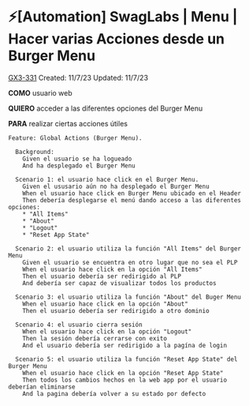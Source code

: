 # ⚡️\[Automation\] SwagLabs | Menu | Hacer varias Acciones desde un Burger Menu

[GX3-331](https://upexgalaxy26.atlassian.net/browse/GX3-331) Created: 11/7/23 Updated: 11/7/23

**COMO** usuario web

**QUIERO** acceder a las diferentes opciones del Burger Menu

**PARA** realizar ciertas acciones útiles

```fixture
Feature: Global Actions (Burger Menu).

  Background:
    Given el usuario se ha logueado
    And ha desplegado el Burger Menu

  Scenario 1: el usuario hace click en el Burger Menu.
    Given el ususario aún no ha desplegado el Burger Menu
    When el usuario hace click en Burger Menu ubicado en el Header
    Then debería desplegarse el menú dando acceso a las diferentes opciones:
    * "All Items"
    * "About"
    * "Logout"
    * "Reset App State"

  Scenario 2: el usuario utiliza la función "All Items" del Burger Menu
    Given el usuario se encuentra en otro lugar que no sea el PLP
    When el usuario hace click en la opción "All Items"
    Then el usuario debería ser redirigido al PLP
    And debería ser capaz de visualizar todos los productos

  Scenario 3: el usuario utiliza la función "About" del Buger Menu
    When el usuario hace click en la opción "About"
    Then el usuario debería ser redirigido a otro dominio

  Scenario 4: el usuario cierra sesión
    When el usuario hace click en la opción "Logout"
    Then la sesión debería cerrarse con exito
    And el usuario debería ser redirigido a la pagína de login

  Scenario 5: el usuario utiliza la función "Reset App State" del Burger Menu
    When el usuario hace click en la opción "Reset App State"
    Then todos los cambios hechos en la web app por el usuario deberían eliminarse
    And la pagina debería volver a su estado por defecto
```

